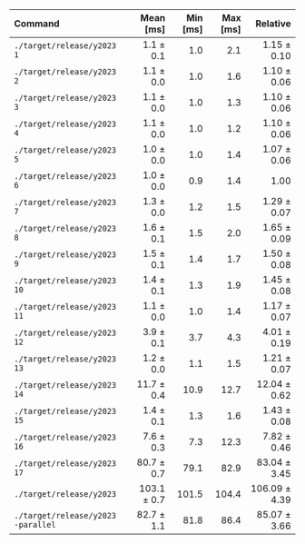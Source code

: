 | Command | Mean [ms] | Min [ms] | Max [ms] | Relative |
|:---|---:|---:|---:|---:|
| `./target/release/y2023 1` | 1.1 ± 0.1 | 1.0 | 2.1 | 1.15 ± 0.10 |
| `./target/release/y2023 2` | 1.1 ± 0.0 | 1.0 | 1.6 | 1.10 ± 0.06 |
| `./target/release/y2023 3` | 1.1 ± 0.0 | 1.0 | 1.3 | 1.10 ± 0.06 |
| `./target/release/y2023 4` | 1.1 ± 0.0 | 1.0 | 1.2 | 1.10 ± 0.06 |
| `./target/release/y2023 5` | 1.0 ± 0.0 | 1.0 | 1.4 | 1.07 ± 0.06 |
| `./target/release/y2023 6` | 1.0 ± 0.0 | 0.9 | 1.4 | 1.00 |
| `./target/release/y2023 7` | 1.3 ± 0.0 | 1.2 | 1.5 | 1.29 ± 0.07 |
| `./target/release/y2023 8` | 1.6 ± 0.1 | 1.5 | 2.0 | 1.65 ± 0.09 |
| `./target/release/y2023 9` | 1.5 ± 0.1 | 1.4 | 1.7 | 1.50 ± 0.08 |
| `./target/release/y2023 10` | 1.4 ± 0.1 | 1.3 | 1.9 | 1.45 ± 0.08 |
| `./target/release/y2023 11` | 1.1 ± 0.0 | 1.0 | 1.4 | 1.17 ± 0.07 |
| `./target/release/y2023 12` | 3.9 ± 0.1 | 3.7 | 4.3 | 4.01 ± 0.19 |
| `./target/release/y2023 13` | 1.2 ± 0.0 | 1.1 | 1.5 | 1.21 ± 0.07 |
| `./target/release/y2023 14` | 11.7 ± 0.4 | 10.9 | 12.7 | 12.04 ± 0.62 |
| `./target/release/y2023 15` | 1.4 ± 0.1 | 1.3 | 1.6 | 1.43 ± 0.08 |
| `./target/release/y2023 16` | 7.6 ± 0.3 | 7.3 | 12.3 | 7.82 ± 0.46 |
| `./target/release/y2023 17` | 80.7 ± 0.7 | 79.1 | 82.9 | 83.04 ± 3.45 |
| `./target/release/y2023` | 103.1 ± 0.7 | 101.5 | 104.4 | 106.09 ± 4.39 |
| `./target/release/y2023 -parallel` | 82.7 ± 1.1 | 81.8 | 86.4 | 85.07 ± 3.66 |
